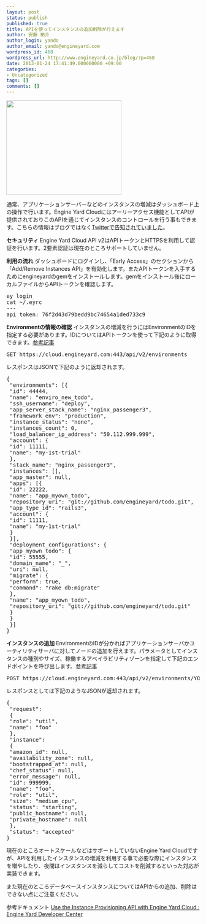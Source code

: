 ```yaml
---
layout: post
status: publish
published: true
title: APIを使ってインスタンスの追加削除が行えます
author: 安藤 祐介
author_login: yando
author_email: yando@engineyard.com
wordpress_id: 468
wordpress_url: http://www.engineyard.co.jp/blog/?p=468
date: 2013-01-24 17:41:49.000000000 +09:00
categories:
- Uncategorized
tags: []
comments: []
---
```

<a href="http://www.engineyard.co.jp/blog/wp-content/uploads/2013/01/Twitter-_-jlehrbaum_-Like-to-get-freaky-with-the-....jpg"><img src="http://www.engineyard.co.jp/blog/wp-content/uploads/2013/01/Twitter-_-jlehrbaum_-Like-to-get-freaky-with-the-...-300x246.jpg" alt="" title="Twitter _ jlehrbaum_ Like to get freaky with the ..." width="300" height="246" class="alignnone size-medium wp-image-469" /></a>

通常、アプリケーションサーバーなどのインスタンスの増減はダッシュボード上の操作で行います。Engine Yard Cloudにはアーリーアクセス機能としてAPIが提供されておりこのAPIを通じてインスタンスのコントロールを行う事もできます。こちらの情報はブログではなく<a href="https://twitter.com/jlehrbaum/status/292120153083240448" target="_blank">Twitterで告知されていました</a>。

<strong>セキュリティ</strong>
Engine Yard Cloud API v2はAPIトークンとHTTPSを利用して認証を行います。2要素認証は現在のところサポートしていません。

<strong>利用の流れ</strong>
ダッシュボードにログインし、「Early Access」のセクションから「Add/Remove Instances API」を有効化します。またAPIトークンを入手するためにengineyardのgemをインストールします。gemをインストール後にローカルファイルからAPIトークンを確認します。

<pre>
ey login 
cat ~/.eyrc 
---
api_token: 76f2d43d79bedd9bc74654a1ded733c9
</pre>

<strong>Environmentの情報の確認</strong>
インスタンスの増減を行うにはEnvironmentのIDを指定する必要があります。IDについてはAPIトークンを使って下記のように取得できます。<a href="https://support.cloud.engineyard.com/entries/22895198-get-environment-data" target="_blank">参考記事</a>

<pre>
GET https://cloud.engineyard.com:443/api/v2/environments
</pre>

レスポンスはJSONで下記のように返却されます。
<pre>
{
 "environments": [{
 "id": 44444,
 "name": "enviro_new_todo",
 "ssh_username": "deploy",
 "app_server_stack_name": "nginx_passenger3",
 "framework_env": "production",
 "instance_status": "none",
 "instances_count": 0,
 "load_balancer_ip_address": "50.112.999.999",
 "account": {
 "id": 11111,
 "name": "my-1st-trial"
 },
 "stack_name": "nginx_passenger3",
 "instances": [],
 "app_master": null,
 "apps": [{
 "id": 22222,
 "name": "app_myown_todo",
 "repository_uri": "git://github.com/engineyard/todo.git",
 "app_type_id": "rails3",
 "account": {
 "id": 11111,
 "name": "my-1st-trial"
 }
 }],
 "deployment_configurations": {
 "app_myown_todo": {
 "id": 55555,
 "domain_name": "_",
 "uri": null,
 "migrate": {
 "perform": true,
 "command": "rake db:migrate"
 },
 "name": "app_myown_todo",
 "repository_uri": "git://github.com/engineyard/todo.git"
 }
 }
 }]
}
</pre>

<strong>インスタンスの追加</strong>
EnvironmentのIDが分かればアプリケーションサーバかユーティリティサーバに対してノードの追加を行えます。パラメータとしてインスタンスの種別やサイズ、稼働するアベイラビリティゾーンを指定して下記のエンドポイントを呼び出します。<a href="https://support.cloud.engineyard.com/entries/22547223-add-an-instance" target="_blank">参考記事</a>

<pre>
POST https://cloud.engineyard.com:443/api/v2/environments/YOUR_ENVIRO_ID_GOES_HERE/add_instances
</pre>

レスポンスとしては下記のようなJSONが返却されます。

<pre>
{
 "request": 
 {
 "role": "util",
 "name": "foo"
 },
 "instance": 
 {
 "amazon_id": null,
 "availability_zone": null,
 "bootstrapped_at": null,
 "chef_status": null,
 "error_message": null,
 "id": 999999,
 "name": "foo",
 "role": "util",
 "size": "medium_cpu",
 "status": "starting",
 "public_hostname": null,
 "private_hostname": null
 },
 "status": "accepted"
}
</pre>


現在のところオートスケールなどはサポートしていないEngine Yard Cloudですが、APIを利用したインスタンスの増減を利用する事で必要な際にインスタンスを増やしたり、夜間はインスタンスを減らしてコストを削減するといった対応が実装できます。

また現在のところデータベースインスタンスについてはAPIからの追加、削除はできない点にご注意ください。

参考ドキュメント
<a href="https://support.cloud.engineyard.com/entries/22498973-use-the-instance-provisioning-api-with-engine-yard-cloud">Use the Instance Provisioning API with Engine Yard Cloud : Engine Yard Developer Center</a>
